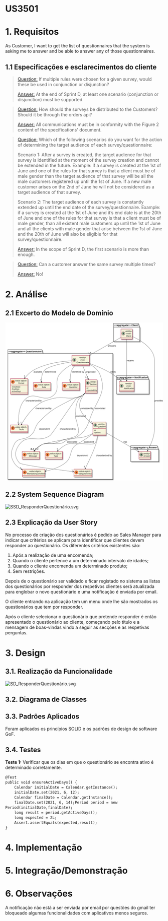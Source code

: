# US3501

# 1. Requisitos

As Customer, I want to get the list of questionnaires that the system is asking me to answer and be able to answer any of those questionnaires.

## 1.1 Especificações e esclarecimentos do cliente

>[Question:](https://moodle.isep.ipp.pt/mod/forum/discuss.php?d=16987#p21769)
If multiple rules were chosen for a given survey, would these be used in conjunction or disjunction?
>
>[Answer:](https://moodle.isep.ipp.pt/mod/forum/discuss.php?d=16987#p21771)
At the end of Sprint D, at least one scenario (conjunction or disjunction) must be supported.

>[Question:](https://moodle.isep.ipp.pt/mod/forum/discuss.php?d=16983#p21764)
How should the surveys be distributed to the Customers? Should it be through the orders api?
>
>[Answer:](https://moodle.isep.ipp.pt/mod/forum/discuss.php?d=16983#p21767)
All communications must be in conformity with the Figure 2 content of the specifications' document.

>[Question:](https://moodle.isep.ipp.pt/mod/forum/discuss.php?d=17051#p21863)
Which of the following scenarios do you want for the action of determining the target audience of each survey/questionnaire:
>
>Scenario 1: After a survey is created, the target audience for that survey is identified at the moment of the survey creation and cannot be extended in the future. Example: if a survey is created at the 1st of June and one of the rules for that survey is that a client must be of male gender than the target audience of that survey will be all the male customers registered up until the 1st of June. If a new male customer arises on the 2nd of June he will not be considered as a target audience of that survey.
>
>Scenario 2: The target audience of each survey is constantly extended up until the end date of the survey/questionnaire. Example: if a survey is created at the 1st of June and it’s end date is at the 20th of June and one of the rules for that survey is that a client must be of male gender, than all existent male customers up until the 1st of June and all the clients with male gender that arise between the 1st of June and the 20th of June will also be eligible for that survey/questionnaire.
>
>[Answer:](https://moodle.isep.ipp.pt/mod/forum/discuss.php?d=17051#p21868)
In the scope of Sprint D, the first scenario is more than enough.

>[Question:](https://moodle.isep.ipp.pt/mod/forum/discuss.php?d=17164#p21996)
Can a customer answer the same survey multiple times?
>
>[Answer:](https://moodle.isep.ipp.pt/mod/forum/discuss.php?d=17164#p21998)
No!

# 2. Análise

## 2.1 Excerto do Modelo de Domínio

![DM_Surveys.svg](DM_Surveys.svg)

## 2.2 System Sequence Diagram

![SSD_ResponderQuestionário.svg](SSD_ResponderQuestionário.svg)

## 2.3 Explicação da User Story

No processo de criação dos questionários é pedido ao Sales Manager para indicar que critérios se aplicam para identificar que clientes devem responder ao questionário. 
Os diferentes critérios existentes são: 
1. Após a realização de uma encomenda; 
2. Quando o cliente pertence a um determinado intervalo de idades; 
3. Quando o cliente encomenda um determinado produto;
4. Sem restrições.

Depois de o questionário ser validado e ficar registado no sistema as listas dos questionários por responder dos respetivos 
clientes será atualizada para englobar o novo questionário e uma notificação é enviada por email.

O cliente entrando na aplicação tem um menu onde lhe são mostrados os questionários que tem por responder.

Após o cliente selecionar o questionário que pretende responder é então apresentado o questionário ao cliente, começando pelo título e a mensagem 
de boas-vindas vindo a seguir as secções e as respetivas perguntas.

# 3. Design

## 3.1. Realização da Funcionalidade

![SD_ResponderQuestionário.svg](SD_ResponderQuestionário.svg)

## 3.2. Diagrama de Classes

## 3.3. Padrões Aplicados

Foram aplicados os princípios SOLID e os padrões de design de software GoF. 

## 3.4. Testes 

**Teste 1:** Verificar que os dias em que o questionário se encontra ativo é determinado corretamente.

    @Test
    public void ensureActiveDays() {
        Calendar initialDate = Calendar.getInstance();
        initialDate.set(2021, 6, 12);
        Calendar finalDate = Calendar.getInstance();
        finalDate.set(2021, 6, 14);Period period = new Period(initialDate,finalDate);
        long result = period.getActiveDays();
        long expected = 2L;
        Assert.assertEquals(expected,result);
    }

# 4. Implementação

# 5. Integração/Demonstração

# 6. Observações

A notificação não está a ser enviada por email por questões do gmail ter bloqueado algumas
funcionalidades com aplicativos menos seguros.

